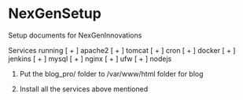# NexGenSetup
Setup documents for NexGenInnovations

Services running
[ + ] apache2
[ + ] tomcat
[ + ] cron
[ + ] docker
[ + ] jenkins
[ + ] mysql
[ + ] nginx
[ + ] ufw
[ + ] nodejs

1. Put the blog_pro/ folder to /var/www/html folder for blog

2. Install all the services above mentioned
